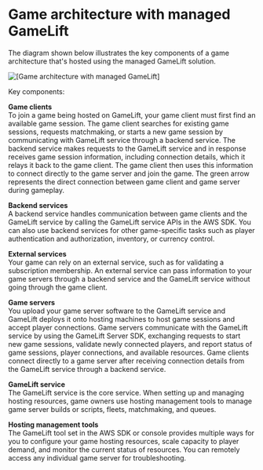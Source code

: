 # Game architecture with managed GameLift<a name="gamelift-architecture"></a>

The diagram shown below illustrates the key components of a game architecture that's hosted using the managed GameLift solution\.

![\[Game architecture with managed GameLift\]](http://docs.aws.amazon.com/gamelift/latest/developerguide/images/game_architecture.png)

Key components:

**Game clients**  
To join a game being hosted on GameLift, your game client must first find an available game session\. The game client searches for existing game sessions, requests matchmaking, or starts a new game session by communicating with GameLift service through a backend service\. The backend service makes requests to the GameLift service and in response receives game session information, including connection details, which it relays it back to the game client\. The game client then uses this information to connect directly to the game server and join the game\. The green arrow represents the direct connection between game client and game server during gameplay\.

**Backend services**  
A backend service handles communication between game clients and the GameLift service by calling the GameLift service APIs in the AWS SDK\. You can also use backend services for other game\-specific tasks such as player authentication and authorization, inventory, or currency control\. 

**External services**  
Your game can rely on an external service, such as for validating a subscription membership\. An external service can pass information to your game servers through a backend service and the GameLift service without going through the game client\.

**Game servers**  
You upload your game server software to the GameLift service and GameLift deploys it onto hosting machines to host game sessions and accept player connections\. Game servers communicate with the GameLift service by using the GameLift Server SDK, exchanging requests to start new game sessions, validate newly connected players, and report status of game sessions, player connections, and available resources\. Game clients connect directly to a game server after receiving connection details from the GameLift service through a backend service\. 

**GameLift service**  
The GameLift service is the core service\. When setting up and managing hosting resources, game owners use hosting management tools to manage game server builds or scripts, fleets, matchmaking, and queues\. 

**Hosting management tools**  
The GameLift tool set in the AWS SDK or console provides multiple ways for you to configure your game hosting resources, scale capacity to player demand, and monitor the current status of resources\. You can remotely access any individual game server for troubleshooting\. 